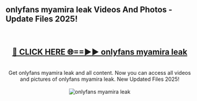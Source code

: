 <h2>onlyfans myamira leak Videos And Photos - Update Files 2025!</h2>
<br>
<div align="center">
<h2><a href="https://linkcuts.com/hfmhzwbr" rel="nofollow">🔴 CLICK HERE 🌐==►► onlyfans myamira leak</a></h2>
<br>
Get onlyfans myamira leak and all content. Now you can access all videos and pictures of onlyfans myamira leak. New Updated Files 2025!
<br>
<br>
<a href="https://linkcuts.com/hfmhzwbr" rel="nofollow" data-target="animated-image.originalLink"><img src="https://i.ibb.co.com/WyWwxjT/player-gif2.gif" alt="onlyfans myamira leak" style="max-width: 100%; display: inline-block;" data-target="animated-image.originalImage"></a>
</div>
<br>